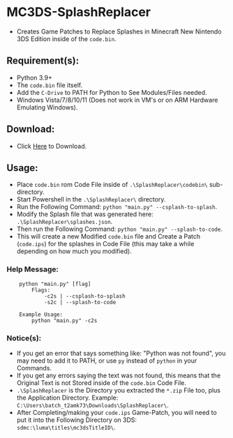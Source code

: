 # MC3DS-SplashReplacer
- Creates Game Patches to Replace Splashes in Minecraft New Nintendo 3DS Edition inside of the `code.bin`.

## Requirement(s):
- Python 3.9+
- The `code.bin` file itself.
- Add the `C-Drive` to PATH for Python to See Modules/Files needed.
- Windows Vista/7/8/10/11 (Does not work in VM's or on ARM Hardware Emulating Windows).

## Download:
- Click [Here](https://github.com/Cracko298/MC3DS-SplashReplacer/releases/download/v1.0/SplashReplacer.zip) to Download.

## Usage:
- Place `code.bin` rom Code File inside of `.\SplashReplacer\codebin\` sub-directory.
- Start Powershell in the `.\SplashReplacer\` directory.
- Run the Following Command: `python "main.py" --csplash-to-splash`.
- Modify the Splash file that was generated here: `.\SplashReplacer\splashes.json`.
- Then run the Following Command: `python "main.py" --splash-to-code`.
- This will create a new Modified `code.bin` file and Create a Patch (`code.ips`) for the splashes in Code File (this may take a  while depending on how much you modified).
### Help Message:
```
    python "main.py" [flag]
        Flags:
            -c2s | --csplash-to-splash
            -s2c | --splash-to-code

    Example Usage:
        python "main.py" -c2s
```

### Notice(s):
- If you get an error that says something like: "Python was not found", you may need to add it to PATH, or use `py` instead of `python` in your Commands.
- If you get any errors saying the text was not found, this means that the Original Text is not Stored inside of the `code.bin` Code File.
- `.\SplashReplacer` is the Directory you extracted the `*.zip` File too, plus the Application Directory. Example: `C:\Users\batch_t2amk73\Downloads\SplashReplacer\`.
- After Completing/making your `code.ips` Game-Patch, you will need to put it into the Following Directory on 3DS: `sdmc:\luma\titles\mc3dsTitleID\`.
